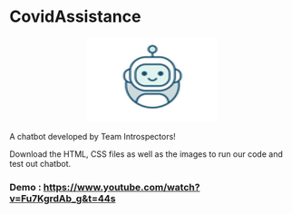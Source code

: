 # CovidAssistance
<p align="center">
  <img width="230" height="150" src="https://github.com/Dantusaikamal/Weather-translation/blob/master/images/chatbot%20(1).png">
</p>

A chatbot developed by Team Introspectors!

Download the HTML, CSS files as well as the images to run our code and test out chatbot.

### Demo : https://www.youtube.com/watch?v=Fu7KgrdAb_g&t=44s

